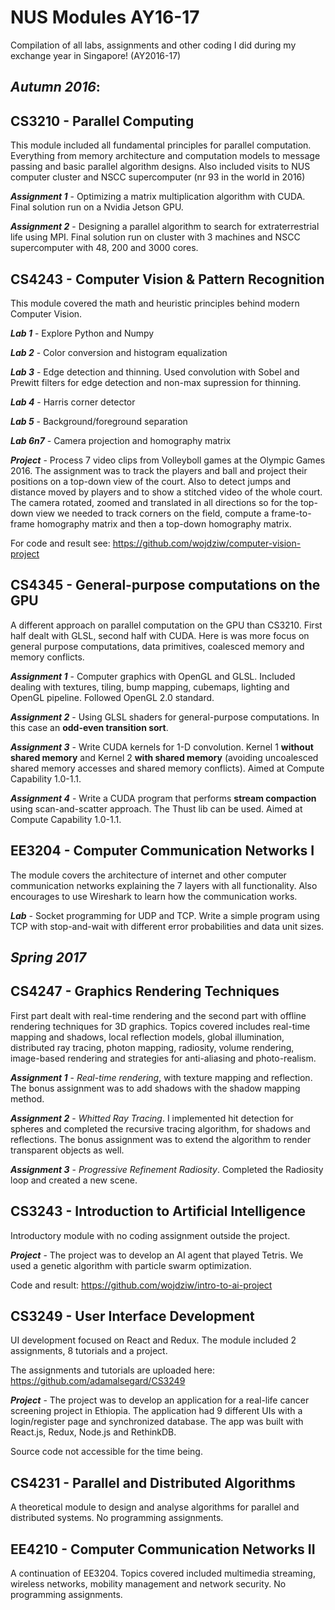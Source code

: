 # NUS Modules AY16-17

Compilation of all labs, assignments and other coding I did during my exchange year in Singapore! (AY2016-17)

## *Autumn 2016*:


## CS3210 - Parallel Computing

This module included all fundamental principles for parallel computation. Everything from memory architecture and computation models to message passing and basic parallel algorithm designs. Also included visits to NUS computer cluster and NSCC supercomputer (nr 93 in the world in 2016)

**_Assignment 1_** - Optimizing a matrix multiplication algorithm with CUDA. Final solution run on a Nvidia Jetson GPU.

**_Assignment 2_** - Designing a parallel algorithm to search for extraterrestrial life using MPI. Final solution run on cluster with 3 machines and NSCC supercomputer with 48, 200 and 3000 cores. 


## CS4243 - Computer Vision & Pattern Recognition

This module covered the math and heuristic principles behind modern Computer Vision.

**_Lab 1_** - Explore Python and Numpy

**_Lab 2_** - Color conversion and histogram equalization

**_Lab 3_** - Edge detection and thinning. 
Used convolution with Sobel and Prewitt filters for edge detection and non-max supression for thinning.

**_Lab 4_** - Harris corner detector

**_Lab 5_** - Background/foreground separation

**_Lab 6n7_** - Camera projection and homography matrix

**_Project_** - Process 7 video clips from Volleyboll games at the Olympic Games 2016. The assignment was to track the players and ball and project their positions on a top-down view of the court. Also to detect jumps and distance moved by players and to show a stitched video of the whole court. The camera rotated, zoomed and translated in all directions so for the top-down view we needed to track corners on the field, compute a frame-to-frame homography matrix and then a top-down homography matrix.

For code and result see: https://github.com/wojdziw/computer-vision-project


## CS4345 - General-purpose computations on the GPU

A different approach on parallel computation on the GPU than CS3210. First half dealt with GLSL, second half with CUDA. Here is was more focus on general purpose computations, data primitives, coalesced memory and memory conflicts.

**_Assignment 1_** - Computer graphics with OpenGL and GLSL. Included dealing with textures, tiling, bump mapping, cubemaps, lighting and OpenGL pipeline. Followed OpenGL 2.0 standard.

**_Assignment 2_** - Using GLSL shaders for general-purpose computations. In this case an **odd-even transition sort**.
 
**_Assignment 3_** - Write CUDA kernels for 1-D convolution. Kernel 1 **without shared memory** and Kernel 2 **with shared memory** (avoiding uncoalesced shared memory accesses and shared memory conflicts). Aimed at Compute Capability 1.0-1.1.

**_Assignment 4_** - Write a CUDA program that performs **stream compaction** using scan-and-scatter approach. The Thust lib can be used. Aimed at Compute Capability 1.0-1.1. 


## EE3204 - Computer Communication Networks I

The module covers the architecture of internet and other computer communication networks explaining the 7 layers with all functionality. Also encourages to use Wireshark to learn how the communication works.

**_Lab_** - Socket programming for UDP and TCP. Write a simple program using TCP with stop-and-wait with different error probabilities and data unit sizes. 


## *Spring 2017*


## CS4247 - Graphics Rendering Techniques

First part dealt with real-time rendering and the second part with offline rendering techniques for 3D graphics. Topics covered includes real-time mapping and shadows, local reflection models, global illumination, distributed ray tracing, photon mapping, radiosity, volume rendering, image-based rendering and strategies for anti-aliasing and photo-realism. 

**_Assignment 1_** - _Real-time rendering_, with texture mapping and reflection. The bonus assignment was to add shadows with the shadow mapping method.

**_Assignment 2_** - _Whitted Ray Tracing_. I implemented hit detection for spheres and completed the recursive tracing algorithm, for shadows and reflections. The bonus assignment was to extend the algorithm to render transparent objects as well. 

**_Assignment 3_** - _Progressive Refinement Radiosity_. Completed the Radiosity loop and created a new scene. 


## CS3243 - Introduction to Artificial Intelligence
Introductory module with no coding assignment outside the project. 

**_Project_** - The project was to develop an AI agent that played Tetris. We used a genetic algorithm with particle swarm optimization. 

Code and result: https://github.com/wojdziw/intro-to-ai-project


## CS3249 - User Interface Development
UI development focused on React and Redux. The module included 2 assignments, 8 tutorials and a project. 

The assignments and tutorials are uploaded here: https://github.com/adamalsegard/CS3249 

**_Project_** - The project was to develop an application for a real-life cancer screening project in Ethiopia. The application had 9 different UIs with a login/register page and synchronized database. The app was built with React.js, Redux, Node.js and RethinkDB.

Source code not accessible for the time being.
 

## CS4231 - Parallel and Distributed Algorithms
A theoretical module to design and analyse algorithms for parallel and distributed systems. No programming assignments. 


## EE4210 - Computer Communication Networks II
A continuation of EE3204. Topics covered included multimedia streaming, wireless networks, mobility management and network security. No programming assignments. 



